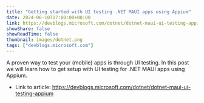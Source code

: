```yaml
---
title: "Getting started with UI testing .NET MAUI apps using Appium"
date: 2024-06-10T17:00:00+00:00
link: https://devblogs.microsoft.com/dotnet/dotnet-maui-ui-testing-appium
showShare: false
showReadTime: false
thumbnail: images/dotnet.png
tags: ["devblogs.microsoft.com"]
---
```

A proven way to test your (mobile) apps is through UI testing. In this post we will learn how to get setup with UI testing for .NET MAUI apps using Appium.

- Link to article: https://devblogs.microsoft.com/dotnet/dotnet-maui-ui-testing-appium